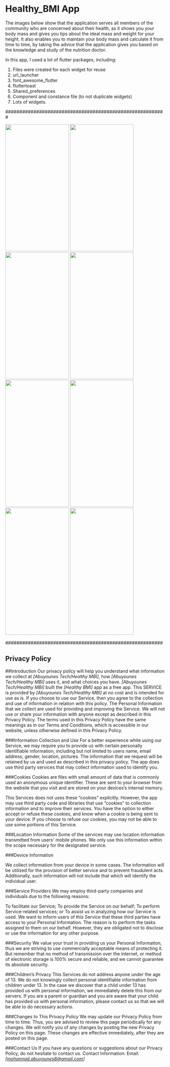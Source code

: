 # Healthy_BMI App

The images below show that the application serves all members of the community who are concerned about their health, as it shows you your body mass and gives you tips about the ideal mass and weight for your height. It also enables you to maintain your body mass and calculate it from time to time, by taking the advice that the application gives you based on the knowledge and study of the nutrition doctor.

In this app, I used a lot of flutter packages, including:
1) Files were created for each widget for reuse
2) url_launcher
3) font_awesome_flutter
4) fluttertoast
5) Shared_preferences
6) Component and constance file (to not duplicate widgets)
7) Lots of widgets.


#########################################################


<picture>
  <img src="https://user-images.githubusercontent.com/108765802/213954262-ce2d9ab8-3224-4a6f-8146-aa5b847a788e.jpg" width="200" height="400"/>
</picture>

<picture>
  <img src="https://user-images.githubusercontent.com/108765802/213954261-7337703e-0673-4de4-8ad2-a8d56b57c685.jpg" width="200" height="400"/>
</picture>

<picture>
  <img src="https://user-images.githubusercontent.com/108765802/213954260-c044e346-59f1-4e64-9ef0-c13c361e8e1c.jpg" width="200" height="400"/>
</picture>

<picture>
  <img src="https://user-images.githubusercontent.com/108765802/213954252-9a55df7c-e878-40f5-93f6-689451a101df.jpg" width="200" height="400"/>
</picture>

<picture>
  <img src="https://user-images.githubusercontent.com/108765802/213954259-6f7e989b-f5fc-44c0-9f1b-b0b04e320989.jpg" width="200" height="400"/>
</picture>

<picture>
  <img src="https://user-images.githubusercontent.com/108765802/213954255-63cb0d07-13e8-40fa-8a4e-866e05e076ab.jpg" width="200" height="400"/>
</picture>

<picture>
  <img src="https://user-images.githubusercontent.com/108765802/213954257-b295ad76-48bc-4d6e-b55b-f3a0a10d169b.jpg" width="200" height="400"/>
</picture>

<picture>
  <img src="https://user-images.githubusercontent.com/108765802/213954254-f7777b34-54ae-4a27-918b-eaa36e8b3fce.jpg" width="200" height="400"/>
</picture>


########################################################

Privacy Policy
----------------
##Introduction
Our privacy policy will help you understand what information we collect at *[Abuyounes Tech/Healthy MBI]*, how *[Abuyounes Tech/Healthy MBI]* uses it, and what choices you have. *[Abuyounes Tech/Healthy MBI]* built the *[Healthy BMI]* app as a free app. This SERVICE is provided by *[Abuyounes Tech/Healthy MBI]* at no cost and is intended for use as is. If you choose to use our Service, then you agree to the collection and use of information in relation with this policy. The Personal Information that we collect are used for providing and improving the Service. We will not use or share your information with anyone except as described in this Privacy Policy.
The terms used in this Privacy Policy have the same meanings as in our Terms and Conditions, which is accessible in our website, unless otherwise defined in this Privacy Policy.

###Information Collection and Use
For a better experience while using our Service, we may require you to provide us with certain personally identifiable information, including but not limited to users name, email address, gender, location, pictures. The information that we request will be retained by us and used as described in this privacy policy.
The app does use third party services that may collect information used to identify you.

###Cookies
Cookies are files with small amount of data that is commonly used an anonymous unique identifier. These are sent to your browser from the website that you visit and are stored on your devices’s internal memory.

This Services does not uses these “cookies” explicitly. However, the app may use third party code and libraries that use “cookies” to collection information and to improve their services. You have the option to either accept or refuse these cookies, and know when a cookie is being sent to your device. If you choose to refuse our cookies, you may not be able to use some portions of this Service.

###Location Information
Some of the services may use location information transmitted from users' mobile phones. We only use this information within the scope necessary for the designated service.

###Device Information

We collect information from your device in some cases. The information will be utilized for the provision of better service and to prevent fraudulent acts. Additionally, such information will not include that which will identify the individual user.

###Service Providers
We may employ third-party companies and individuals due to the following reasons:

To facilitate our Service;
To provide the Service on our behalf;
To perform Service-related services; or
To assist us in analyzing how our Service is used.
We want to inform users of this Service that these third parties have access to your Personal Information. The reason is to perform the tasks assigned to them on our behalf. However, they are obligated not to disclose or use the information for any other purpose.

###Security
We value your trust in providing us your Personal Information, thus we are striving to use commercially acceptable means of protecting it. But remember that no method of transmission over the internet, or method of electronic storage is 100% secure and reliable, and we cannot guarantee its absolute security.

###Children’s Privacy
This Services do not address anyone under the age of 13. We do not knowingly collect personal identifiable information from children under 13. In the case we discover that a child under 13 has provided us with personal information, we immediately delete this from our servers. If you are a parent or guardian and you are aware that your child has provided us with personal information, please contact us so that we will be able to do necessary actions.

###Changes to This Privacy Policy
We may update our Privacy Policy from time to time. Thus, you are advised to review this page periodically for any changes. We will notify you of any changes by posting the new Privacy Policy on this page. These changes are effective immediately, after they are posted on this page.

###Contact Us
If you have any questions or suggestions about our Privacy Policy, do not hesitate to contact us.
Contact Information:
Email: *[mohannad.abuyounes8@gmail.com]*
